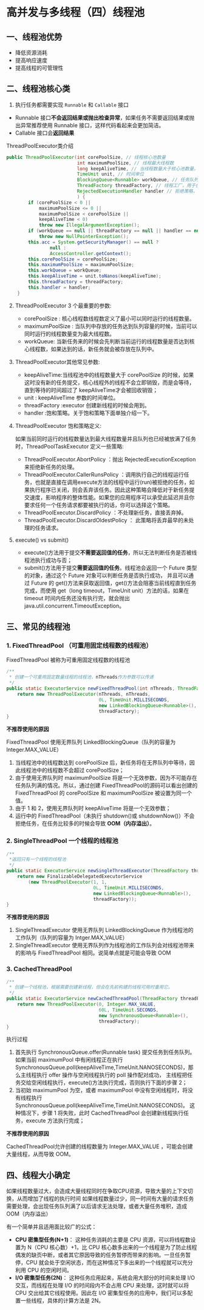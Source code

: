 # 高并发与多线程（四）线程池

## 一、线程池优势

- 降低资源消耗
- 提高响应速度
- 提高线程的可管理性

## 二、线程池核心类

1. 执行任务都需要实现 `Runnable` 和 `Callable` 接口

- Runnable 接口**不会返回结果或抛出检查异常**，如果任务不需要返回结果或抛出异常推荐使用 Runnable 接口，这样代码看起来会更加简洁。
- Callable 接口会**返回结果**

ThreadPoolExecutor类介绍

```java
public ThreadPoolExecutor(int corePoolSize, // 线程核心池数量
                          int maximumPoolSize, // 线程最大线程数
                          long keepAliveTime, // 当线程数量大于核心池数量，多余的空闲线程存活的最长时间
                          TimeUnit unit, // 时间单位
                          BlockingQueue<Runnable> workQueue, // 任务队列，存储用于等待执行任务的队列
                          ThreadFactory threadFactory, // 线程工厂，用于创建线程，一般默认
                          RejectedExecutionHandler handler // 拒绝策略，当提交的任务过多而不能处理时候，我们可以定制任务进行处理
                          ) {
        if (corePoolSize < 0 ||
            maximumPoolSize <= 0 ||
            maximumPoolSize < corePoolSize ||
            keepAliveTime < 0)
            throw new IllegalArgumentException();
        if (workQueue == null || threadFactory == null || handler == null)
            throw new NullPointerException();
        this.acc = System.getSecurityManager() == null ?
                null :
                AccessController.getContext();
        this.corePoolSize = corePoolSize;
        this.maximumPoolSize = maximumPoolSize;
        this.workQueue = workQueue;
        this.keepAliveTime = unit.toNanos(keepAliveTime);
        this.threadFactory = threadFactory;
        this.handler = handler;
    }
```

2. ThreadPoolExecutor 3 个最重要的参数:

   - corePoolSize : 核心线程数线程数定义了最小可以同时运行的线程数量。 
   - maximumPoolSize : 当队列中存放的任务达到队列容量的时候，当前可以同时运行的线程数量变为最大线程数。 
   - workQueue: 当新任务来的时候会先判断当前运行的线程数量是否达到核心线程数，如果达到的话，新任务就会被存放在队列中。

3. ThreadPoolExecutor其他常见参数:

   - keepAliveTime:当线程池中的线程数量大于 corePoolSize 的时候，如果这时没有新的任务提交，核心线程外的线程不会立即销毁，而是会等待，直到等待的时间超过了 keepAliveTime才会被回收销毁； 
   - unit : keepAliveTime 参数的时间单位。 
   - threadFactory :executor 创建新线程的时候会用到。 
   - handler :饱和策略。关于饱和策略下面单独介绍一下。
   
4. ThreadPoolExecutor 饱和策略定义:

    如果当前同时运行的线程数量达到最大线程数量并且队列也已经被放满了任务时，ThreadPoolTaskExecutor 定义一些策略:

   - ThreadPoolExecutor.AbortPolicy ：抛出 RejectedExecutionException来拒绝新任务的处理。
   - ThreadPoolExecutor.CallerRunsPolicy ：调用执行自己的线程运行任务，也就是直接在调用execute方法的线程中运行(run)被拒绝的任务，如果执行程序已关闭，则会丢弃该任务。因此这种策略会降低对于新任务提交速度，影响程序的整体性能。如果您的应用程序可以承受此延迟并且你要求任何一个任务请求都要被执行的话，你可以选择这个策略。
   - ThreadPoolExecutor.DiscardPolicy ：不处理新任务，直接丢弃掉。
   - ThreadPoolExecutor.DiscardOldestPolicy ： 此策略将丢弃最早的未处理的任务请求。

5. execute() vs submit()

   - execute()方法用于提交**不需要返回值的任务**，所以无法判断任务是否被线程池执行成功与否；
   - submit()方法用于提交**需要返回值的任务**。线程池会返回一个 Future 类型的对象，通过这个 Future 对象可以判断任务是否执行成功，
   并且可以通过 Future 的 get()方法来获取返回值，get()方法会阻塞当前线程直到任务完成，而使用 get（long timeout，TimeUnit unit）方法的话，如果在 timeout 时间内任务还没有执行完，就会抛出 java.util.concurrent.TimeoutException。

## 三、常见的线程池

### 1. FixedThreadPool （可重用固定线程数的线程池）

FixedThreadPool 被称为可重用固定线程数的线程池
```java
/**
 * 创建一个可重用固定数量线程的线程池，nThreads作为参数可以传递
 */
public static ExecutorService newFixedThreadPool(int nThreads, ThreadFactory threadFactory) {
    return new ThreadPoolExecutor(nThreads, nThreads,
                                  0L, TimeUnit.MILLISECONDS,
                                  new LinkedBlockingQueue<Runnable>(),
                                  threadFactory);
}
```

**不推荐使用的原因**

FixedThreadPool 使用无界队列 LinkedBlockingQueue（队列的容量为 Integer.MAX_VALUE）

1. 当线程池中的线程数达到 corePoolSize 后，新任务将在无界队列中等待，因此线程池中的线程数不会超过 corePoolSize；
2. 由于使用无界队列时 maximumPoolSize 将是一个无效参数，因为不可能存在任务队列满的情况。所以，通过创建 FixedThreadPool的源码可以看出创建的 FixedThreadPool 的 corePoolSize 和 maximumPoolSize 被设置为同一个值。
3. 由于 1 和 2，使用无界队列时 keepAliveTime 将是一个无效参数；
4. 运行中的 FixedThreadPool（未执行 shutdown()或 shutdownNow()）不会拒绝任务，在任务比较多的时候会导致 **OOM（内存溢出）**。

### 2. SingleThreadPool 一个线程的线程池

```java
/**
 *返回只有一个线程的线程池
 */
public static ExecutorService newSingleThreadExecutor(ThreadFactory threadFactory) {
    return new FinalizableDelegatedExecutorService
        (new ThreadPoolExecutor(1, 1,
                                0L, TimeUnit.MILLISECONDS,
                                new LinkedBlockingQueue<Runnable>(),
                                threadFactory));
}
```

**不推荐使用的原因**

1. SingleThreadExecutor 使用无界队列 LinkedBlockingQueue 作为线程池的工作队列（队列的容量为 Intger.MAX_VALUE）
2. SingleThreadExecutor 使用无界队列作为线程池的工作队列会对线程池带来的影响与 FixedThreadPool 相同。说简单点就是可能会导致 OOM

### 3. CachedThreadPool

```java
/**
 * 创建一个线程池，根据需要创建新线程，但会在先前构建的线程可用时重用它。
 */
public static ExecutorService newCachedThreadPool(ThreadFactory threadFactory) {
    return new ThreadPoolExecutor(0, Integer.MAX_VALUE,
                                  60L, TimeUnit.SECONDS,
                                  new SynchronousQueue<Runnable>(),
                                  threadFactory);
}
```

执行过程

1. 首先执行 SynchronousQueue.offer(Runnable task) 提交任务到任务队列。如果当前 maximumPool 中有闲线程正在执行 
SynchronousQueue.poll(keepAliveTime,TimeUnit.NANOSECONDS)，那么主线程执行 offer 操作与空闲线程执行的 poll 操作配对成功，
主线程把任务交给空闲线程执行，execute()方法执行完成，否则执行下面的步骤 2；
2. 当初始 maximumPool 为空，或者 maximumPool 中没有空闲线程时，将没有线程执行 SynchronousQueue.poll(keepAliveTime,TimeUnit.NANOSECONDS)。
这种情况下，步骤 1 将失败，此时 CachedThreadPool 会创建新线程执行任务，execute 方法执行完成；

**不推荐使用的原因**

CachedThreadPool允许创建的线程数量为 Integer.MAX_VALUE ，可能会创建大量线程，从而导致 OOM。

## 四、线程大小确定

如果线程数量过大，会造成大量线程同时在争取CPU资源，导致大量的上下文切换，从而增加了线程的执行时间
如果线程数量过少，同一时间有大量的请求任务需要处理，会出现任务队列满了以后请求无法处理，或者大量任务堆积，造成OOM（内存溢出）

有一个简单并且适用面比较广的公式：

- **CPU 密集型任务(N+1)**： 这种任务消耗的主要是 CPU 资源，可以将线程数设置为 N（CPU 核心数）+1，比 CPU 核心数多出来的一个线程是为了防止线程偶发的缺页中断，或者其它原因导致的任务暂停而带来的影响。一旦任务暂停，CPU 就会处于空闲状态，而在这种情况下多出来的一个线程就可以充分利用 CPU 的空闲时间。
- **I/O 密集型任务(2N)**： 这种任务应用起来，系统会用大部分的时间来处理 I/O 交互，而线程在处理 I/O 的时间段内不会占用 CPU 来处理，这时就可以将 CPU 交出给其它线程使用。因此在 I/O 密集型任务的应用中，我们可以多配置一些线程，具体的计算方法是 2N。